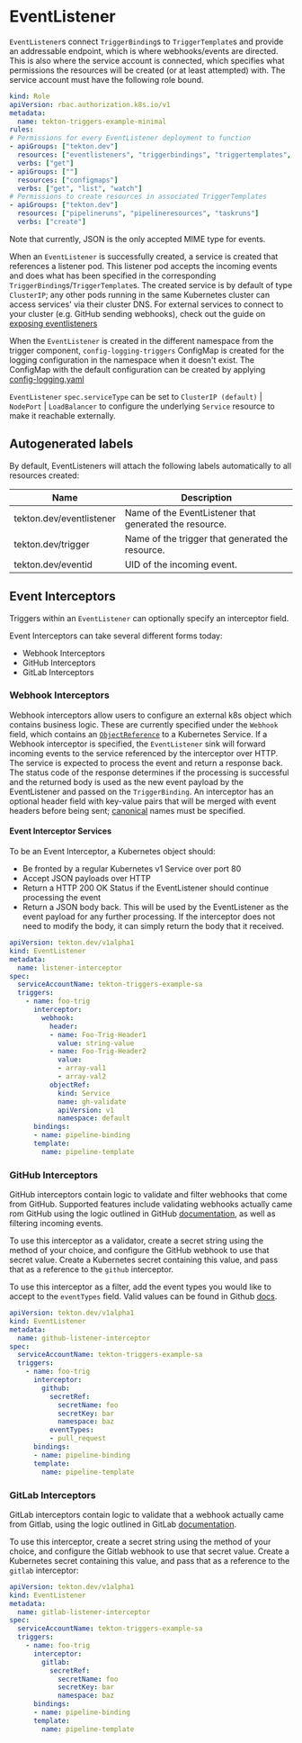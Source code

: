 # EventListener

`EventListener`s connect `TriggerBinding`s to `TriggerTemplate`s and provide an
addressable endpoint, which is where webhooks/events are directed. This is also
where the service account is connected, which specifies what permissions the
resources will be created (or at least attempted) with. 
The service account must have the following role bound.

<!-- FILE: examples/role-resources/role.yaml -->
```YAML
kind: Role
apiVersion: rbac.authorization.k8s.io/v1
metadata:
  name: tekton-triggers-example-minimal
rules:
# Permissions for every EventListener deployment to function
- apiGroups: ["tekton.dev"]
  resources: ["eventlisteners", "triggerbindings", "triggertemplates", "tasks", "taskruns"]
  verbs: ["get"]
- apiGroups: [""]
  resources: ["configmaps"]
  verbs: ["get", "list", "watch"]
# Permissions to create resources in associated TriggerTemplates
- apiGroups: ["tekton.dev"]
  resources: ["pipelineruns", "pipelineresources", "taskruns"]
  verbs: ["create"]
```

Note that currently, JSON is the only accepted MIME type for events.

When an `EventListener` is successfully created, a service is created that
references a listener pod. This listener pod accepts the incoming events and
does what has been specified in the corresponding
`TriggerBinding`s/`TriggerTemplate`s. The created service is by default of type
`ClusterIP`; any other pods running in the same Kubernetes cluster can access
services' via their cluster DNS. For external services to connect to your
cluster (e.g. GitHub sending webhooks), check out the guide on [exposing eventlisteners](./exposing-eventlisteners.md)

When the `EventListener` is created in the different namespace from the trigger component, `config-logging-triggers` ConfigMap
is created for the logging configuration in the namespace when it doesn't exist.  The ConfigMap with the default configuration can be created
by applying [config-logging.yaml](../config/config-logging.yaml)

`EventListener` `spec.serviceType` can be set to `ClusterIP (default)` | `NodePort` | `LoadBalancer`
to configure the underlying `Service` resource to make it reachable externally.

## Autogenerated labels

By default, EventListeners will attach the following labels automatically to all resources created:

Name | Description
-----|------------
tekton.dev/eventlistener | Name of the EventListener that generated the resource.
tekton.dev/trigger | Name of the trigger that generated the resource.
tekton.dev/eventid | UID of the incoming event.

## Event Interceptors

Triggers within an `EventListener` can optionally specify an interceptor field.

Event Interceptors can take several different forms today:

* Webhook Interceptors
* GitHub Interceptors
* GitLab Interceptors

### Webhook Interceptors

Webhook interceptors allow users to configure an external k8s object which contains
business logic. These are currently specified under the `Webhook` field,
which contains an [`ObjectReference`](https://kubernetes.io/docs/reference/generated/kubernetes-api/v1.12/#objectreference-v1-core) to a Kubernetes Service. If a Webhook interceptor
is specified, the `EventListener` sink will forward incoming events to the
service referenced by the interceptor over HTTP. The service is expected to
process the event and return a response back. The status code of the response
determines if the processing is successful and the returned body is used as
the new event payload by the EventListener and passed on the `TriggerBinding`.
An interceptor has an optional header field with key-value pairs that will be
merged with event headers before being sent; [canonical](https://github.com/golang/go/blob/master/src/net/http/header.go#L214)
names must be specified.

#### Event Interceptor Services


To be an Event Interceptor, a Kubernetes object should:
* Be fronted by a regular Kubernetes v1 Service over port 80
* Accept JSON payloads over HTTP
* Return a HTTP 200 OK Status if the EventListener should continue processing
  the event
* Return a JSON body back. This will be used by the EventListener as the event
  payload for any further processing. If the interceptor does not need to modify
  the body, it can simply return the body that it received.

<!-- FILE: examples/eventlisteners/eventlistener-interceptor.yaml -->
```YAML
apiVersion: tekton.dev/v1alpha1
kind: EventListener
metadata:
  name: listener-interceptor
spec:
  serviceAccountName: tekton-triggers-example-sa
  triggers:
    - name: foo-trig
      interceptor:
        webhook:
          header:
          - name: Foo-Trig-Header1
            value: string-value
          - name: Foo-Trig-Header2
            value:
            - array-val1
            - array-val2
          objectRef:
            kind: Service
            name: gh-validate
            apiVersion: v1
            namespace: default
      bindings:
      - name: pipeline-binding
      template:
        name: pipeline-template
```

### GitHub Interceptors

GitHub interceptors contain logic to validate and filter webhooks that come from GitHub.
Supported features include validating webhooks actually came rom GitHub using the logic outlined
in GitHub [documentation](https://developer.github.com/webhooks/securing/), as well as
filtering incoming events.

To use this interceptor as a validator, create a secret string using the method of your choice,
and configure the GitHub webhook to use that secret value.
Create a Kubernetes secret containing this value, and pass that as a reference to the `github` interceptor.

To use this interceptor as a filter, add the event types you would like to accept to the `eventTypes` field.
Valid values can be found in Github [docs](https://developer.github.com/webhooks/#events).

<!-- FILE: examples/eventlisteners/github-eventlistener-interceptor.yaml -->
```YAML
apiVersion: tekton.dev/v1alpha1
kind: EventListener
metadata:
  name: github-listener-interceptor
spec:
  serviceAccountName: tekton-triggers-example-sa
  triggers:
    - name: foo-trig
      interceptor:
        github:
          secretRef:
            secretName: foo
            secretKey: bar
            namespace: baz
          eventTypes:
          - pull_request
      bindings:
      - name: pipeline-binding
      template:
        name: pipeline-template
```

### GitLab Interceptors

GitLab interceptors contain logic to validate that a webhook actually came from Gitlab,
using the logic outlined in GitLab [documentation](https://docs.gitlab.com/ee/user/project/integrations/webhooks.html/).

To use this interceptor, create a secret string using the method of your choice, and configure the Gitlab
webhook to use that secret value.
Create a Kubernetes secret containing this value, and pass that as a reference to the `gitlab` interceptor:

<!-- FILE: examples/eventlisteners/gitlab-eventlistener-interceptor.yaml -->
```YAML
apiVersion: tekton.dev/v1alpha1
kind: EventListener
metadata:
  name: gitlab-listener-interceptor
spec:
  serviceAccountName: tekton-triggers-example-sa
  triggers:
    - name: foo-trig
      interceptor:
        gitlab:
          secretRef:
            secretName: foo
            secretKey: bar
            namespace: baz
      bindings:
      - name: pipeline-binding
      template:
        name: pipeline-template
```
